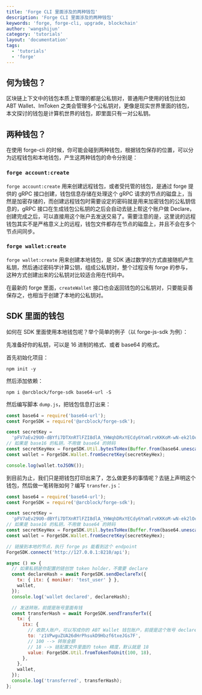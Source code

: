 ```yaml
---
title: 'Forge CLI 里面涉及的两种钱包'
description: 'Forge CLI 里面涉及的两种钱包'
keywords: 'forge, forge-cli, upgrade, blockchain'
author: 'wangshijun'
category: 'tutorials'
layout: 'documentation'
tags:
  - 'tutorials'
  - 'forge'
---
```


## 何为钱包？

区块链上下文中的钱包本质上管理的都是公私钥对，普通用户使用的钱包比如 ABT Wallet、ImToken 之类会管理多个公私钥对，更像是现实世界里面的钱包，本文探讨的钱包是计算机世界的钱包，即里面只有一对公私钥。

## 两种钱包？

在使用 forge-cli 的时候，你可能会碰到两种钱包，根据钱包保存的位置，可以分为远程钱包和本地钱包，产生这两种钱包的命令分别是：

### `forge account:create`

`forge account:create` 用来创建远程钱包，或者受托管的钱包，是通过 forge 提供的 gRPC 接口创建，钱包信息存储在处理这个 gRPC 请求的节点的磁盘上，当然是加密存储的，而创建远程钱包时需要设定的密码就是用来加密钱包的公私钥信息的，gRPC 接口在生成钱包公私钥的之后会自动去链上帮这个账户做 Declare，创建完成之后，可以直接用这个账户去发送交易了。需要注意的是，这里说的远程钱包其实不是严格意义上的远程，钱包文件都存在节点的磁盘上，并且不会在多个节点间同步。

### `forge wallet:create`

`forge wallet:create` 用来创建本地钱包，是 SDK 通过数学的方式直接随机产生私钥，然后通过密码学计算公钥，组成公私钥对，整个过程没有 forge 的参与，这种方式创建出来的公私钥对比较适合用在代码中。

在最新的 forge 里面，`createWallet` 接口也会返回钱包的公私钥对，只要能妥善保存之，也相当于创建了本地的公私钥对。

## SDK 里面的钱包

如何在 SDK 里面使用本地钱包呢？举个简单的例子（以 forge-js-sdk 为例）：

先准备好你的私钥，可以是 16 进制的格式、或者 base64 的格式。

首先初始化项目：

```shell
npm init -y
```

然后添加依赖：

```shell
npm i @arcblock/forge-sdk base64-url -S
```

然后编写脚本 `dump.js`，把钱包信息打出来：

```javascript
const base64 = require('base64-url');
const ForgeSDK = require('@arcblock/forge-sdk');

const secretKey =
  'pFV7aEv29U0-dBYfi7DTXnRTlFZI8dlA_YHWqhDRxYECdy6YxWlrvKKKoM-wN-ek2lOcgoiIpeCS00diKo5_Kw';
// 如果是 base16 的私钥，不用做 base64 的转码
const secretKeyHex = ForgeSDK.Util.bytesToHex(Buffer.from(base64.unescape(secretKeyHex), 'base64'));
const wallet = ForgeSDK.Wallet.fromSecretKey(secretKeyHex);

console.log(wallet.toJSON());
```

到目前为止，我们只是把钱包打印出来了，怎么做更多的事情呢？去链上声明这个钱包，然后做一笔转账如何？编写 `transfer.js`：

```javascript
const base64 = require('base64-url');
const ForgeSDK = require('@arcblock/forge-sdk');

const secretKey =
  'pFV7aEv29U0-dBYfi7DTXnRTlFZI8dlA_YHWqhDRxYECdy6YxWlrvKKKoM-wN-ek2lOcgoiIpeCS00diKo5_Kw';
// 如果是 base16 的私钥，不用做 base64 的转码
const secretKeyHex = ForgeSDK.Util.bytesToHex(Buffer.from(base64.unescape(secretKeyHex), 'base64'));
const wallet = ForgeSDK.Wallet.fromSecretKey(secretKeyHex);

// 链接到本地的节点，执行 forge ps 能看到这个 endpoint
ForgeSDK.connect('http://127.0.0.1:8210/api');

async () => {
  // 如果私钥是你配置的链创世 token holder，不需要 declare
  const declareHash = await ForgeSDK.sendDeclareTx({
    tx: { itx: { moniker: 'test_user' } },
    wallet,
  });
  console.log('wallet declared', declareHash);

  // 发送转账，前提是账号里面有钱
  const transferHash = await ForgeSDK.sendTransferTx({
    tx: {
      itx: {
        // 收款人账户，可以写成你的 ABT Wallet 钱包账户，前提是这个账号 declare 过，不然会报错
        to: 'z1VPwguZUA26dHrPhsukD9Hbzf6txeJGs7F',
        // 100 --> 转账金额
        // 18 --> 链配置文件里面的 token 精度，默认就是 18
        value: ForgeSDK.Util.fromTokenToUnit(100, 18),
      },
    },
    wallet,
  });
  console.log('transferred', transferHash);
};
```
